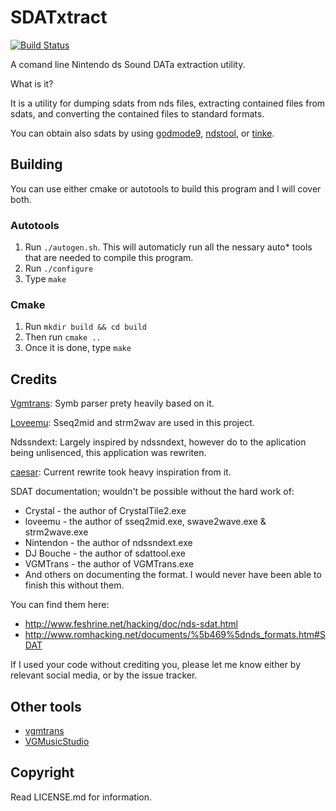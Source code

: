 # SDATxtract
[![Build Status](https://travis-ci.com/Oreo639/sdatxtract.svg?branch=master)](https://travis-ci.com/Oreo639/sdatxtract)

A comand line Nintendo ds Sound DATa extraction utility.

What is it?

It is a utility for dumping sdats from nds files, extracting contained files from sdats, and converting the contained files to standard formats.

You can obtain also sdats by using [godmode9](https://github.com/d0k3/GodMode9), [ndstool](https://github.com/devkitPro/ndstool), or [tinke](https://github.com/pleonex/tinke).

## Building
You can use either cmake or autotools to build this program and I will cover both.
### Autotools
1. Run `./autogen.sh`. This will automaticly run all the nessary auto* tools that are needed to compile this program.
2. Run `./configure`
3. Type `make`
### Cmake
1. Run `mkdir build && cd build`
2. Then run `cmake ..`
3. Once it is done, type `make`

## Credits
[Vgmtrans](https://github.com/vgmtrans/vgmtrans): Symb parser prety heavily based on it.

[Loveemu](https://github.com/loveemu): Sseq2mid and strm2wav are used in this project.

Ndssndext: Largely inspired by ndssndext, however do to the aplication being unlisenced, this application was rewriten.

[caesar](https://github.com/kr3nshaw/caesar): Current rewrite took heavy inspiration from it.

SDAT documentation; wouldn't be possible without the hard work of:
+ Crystal - the author of CrystalTile2.exe 
+ loveemu - the author of sseq2mid.exe, swave2wave.exe & strm2wave.exe
+ Nintendon - the author of ndssndext.exe
+ DJ Bouche - the author of sdattool.exe
+ VGMTrans - the author of VGMTrans.exe
+ And others on documenting the format. I would never have been able to finish this without them.

You can find them here:
+ http://www.feshrine.net/hacking/doc/nds-sdat.html
+ http://www.romhacking.net/documents/%5b469%5dnds_formats.htm#SDAT

If I used your code without crediting you, please let me know either by relevant social media, or by the issue tracker.

## Other tools
+ [vgmtrans](https://github.com/vgmtrans/vgmtrans)
+ [VGMusicStudio](https://github.com/Kermalis/VGMusicStudio)

## Copyright
Read LICENSE.md for information.
